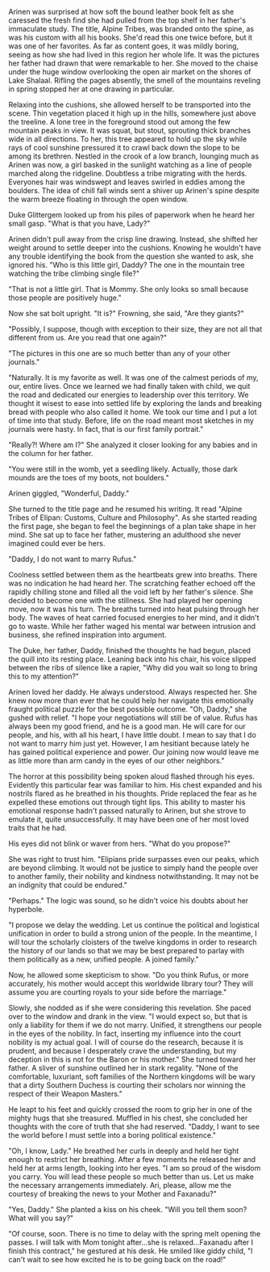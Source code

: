 Arinen was surprised at how soft the bound leather book felt as she caressed the fresh find she had pulled from the top shelf in her father's immaculate study. The title, Alpine Tribes, was branded onto the spine, as was his custom with all his books. She'd read this one twice before, but it was one of her favorites. As far as content goes, it was mildly boring, seeing as how she had lived in this region her whole life. It was the pictures her father had drawn that were remarkable to her. She moved to the chaise under the huge window overlooking the open air market on the shores of Lake Shalaal. Rifling the pages absently, the smell of the mountains reveling in spring stopped her at one drawing in particular. 

Relaxing into the cushions, she allowed herself to be transported into the scene. Thin vegetation placed it high up in the hills, somewhere just above the treeline. A lone tree in the foreground stood out among the few mountain peaks in view. It was squat, but stout, sprouting thick branches wide in all directions. To her, this tree appeared to hold up the sky while rays of cool sunshine pressured it to crawl back down the slope to be among its brethren. Nestled in the crook of a low branch, lounging much as Arinen was now, a girl basked in the sunlight watching as a line of people marched along the ridgeline. Doubtless a tribe migrating with the herds. Everyones hair was windswept and leaves swirled in eddies among the boulders. The idea of chill fall winds sent a shiver up Arinen's spine despite the warm breeze floating in through the open window.

Duke Glittergem looked up from his piles of paperwork when he heard her small gasp. "What is that you have, Lady?"

Arinen didn't pull away from the crisp line drawing. Instead, she shifted her weight around to settle deeper into the cushions. Knowing he wouldn't have any trouble identifying the book from the question she wanted to ask, she ignored his. "Who is this little girl, Daddy? The one in the mountain tree watching the tribe climbing single file?"

"That is not a little girl. That is Mommy. She only looks so small because those people are positively huge."

Now she sat bolt upright. "It is?" Frowning, she said, "Are they giants?"

"Possibly, I suppose, though with exception to their size, they are not all that different from us. Are you read that one again?"

"The pictures in this one are so much better than any of your other journals."

"Naturally. It is my favorite as well. It was one of the calmest periods of my, our, entire lives. Once we learned we had finally taken with child, we quit the road and dedicated our energies to leadership over this territory. We thought it wisest to ease into settled life by exploring the lands and breaking bread with people who also called it home. We took our time and I put a lot of time into that study. Before, life on the road meant most sketches in my journals were hasty. In fact, that is our first family portrait."

"Really?! Where am I?" She analyzed it closer looking for any babies and in the column for her father.

"You were still in the womb, yet a seedling likely. Actually, those dark mounds are the toes of my boots, not boulders."

Arinen giggled, "Wonderful, Daddy." 

She turned to the title page and he resumed his writing. It read "Alpine Tribes of Elipan: Customs, Culture and Philosophy". As she started reading the first page, she began to feel the beginnings of a plan take shape in her mind. She sat up to face her father, mustering an adulthood she never imagined could ever be hers. 

"Daddy, I do not want to marry Rufus."

Coolness settled between them as the heartbeats grew into breaths. There was no indication he had heard her. The scratching feather echoed off the rapidly chilling stone and filled all the void left by her father's silence. She decided to become one with the stillness. She had played her opening move, now it was his turn. The breaths turned into heat pulsing through her body. The waves of heat carried focused energies to her mind, and it didn't go to waste. While her father waged his mental war between intrusion and business, she refined inspiration into argument.

The Duke, her father, Daddy, finished the thoughts he had begun, placed the quill into its resting place. Leaning back into his chair, his voice slipped between the ribs of silence like a rapier, "Why did you wait so long to bring this to my attention?"

Arinen loved her daddy. He always understood. Always respected her. She knew now more than ever that he could help her navigate this emotionally fraught political puzzle for the best possible outcome. "Oh, Daddy," she gushed with relief. "I hope your negotiations will still be of value. Rufus has always been my good friend, and he is a good man. He will care for our people, and his, with all his heart, I have little doubt. I mean to say that I do not want to marry him just yet. However, I am hesitiant because lately he has gained political experience and power. Our joining now would leave me as little more than arm candy in the eyes of our other neighbors."

The horror at this possibility being spoken aloud flashed through his eyes. Evidently this particular fear was familiar to him. His chest expanded and his nostrils flared as he breathed in his thoughts. Pride replaced the fear as he expelled these emotions out through tight lips. This ability to master his emotional response hadn't passed naturally to Arinen, but she strove to emulate it, quite unsuccessfully. It may have been one of her most loved traits that he had.

His eyes did not blink or waver from hers. "What do you propose?"

 She was right to trust him. "Elipians pride surpasses even our peaks, which are beyond climbing. It would not be justice to simply hand the people over to another family, their nobility and kindness notwithstanding. It may not be an indignity that could be endured."

 "Perhaps." The logic was sound, so he didn't voice his doubts about her hyperbole.

 "I propose we delay the wedding. Let us continue the political and logistical unification in order to build a strong union of the people. In the meantime, I will tour the scholarly cloisters of the twelve kingdoms in order to research the history of our lands so that we may be best prepared to parlay with them politically as a new, unified people. A joined family."

 Now, he allowed some skepticism to show. "Do you think Rufus, or more accurately, his mother would accept this worldwide library tour? They will assume you are courting royals to your side before the marriage."

 Slowly, she nodded as if she were considering this revelation. She paced over to the window and drank in the view. "I would expect so, but that is only a liability for them if we do not marry. Unified, it strengthens our people in the eyes of the nobility. In fact, inserting my influence into the court nobility is my actual goal. I will of course do the research, because it is prudent, and because I desperately crave the understanding, but my deception in this is not for the Baron or his mother." She turned toward her father. A sliver of sunshine outlined her in stark regality. "None of the comfortable, luxuriant, soft families of the Northern kingdoms will be wary that a dirty Southern Duchess is courting their scholars nor winning the respect of their Weapon Masters."

He leapt to his feet and quickly crossed the room to grip her in one of the mighty hugs that she treasured. Muffled in his chest, she concluded her thoughts with the core of truth that she had reserved. "Daddy, I want to see the world before I must settle into a boring political existence."

"Oh, I know, Lady." He breathed her curls in deeply and held her tight enough to restrict her breathing. After a few moments he released her and held her at arms length, looking into her eyes. "I am so proud of the wisdom you carry. You will lead these people so much better than us. Let us make the necessary arrangements immediately. Ari, please, allow me the courtesy of breaking the news to your Mother and Faxanadu?"

"Yes, Daddy." She planted a kiss on his cheek. "Will you tell them soon? What will you say?"

"Of course, soon. There is no time to delay with the spring melt opening the passes. I will talk with Mom tonight after...she is relaxed...Faxanadu after I finish this contract," he gestured at his desk. He smiled like giddy child, "I can't wait to see how excited he is to be going back on the road!"
